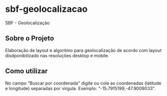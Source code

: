 # sbf-geolocalizacao
SBF - Geolocalização

## Sobre o Projeto
Elaboração de layout e algoritmo para geolocalização de acordo com layout disdponibilizado nas resoluções desktop e mobile.

## Como utilizar
No campo "Buscar por coordenada" digite ou cole as coordenadas (latitude e longitude) separadas por vírgula. Exemplo: "-15.7915199,-47.9009033".
